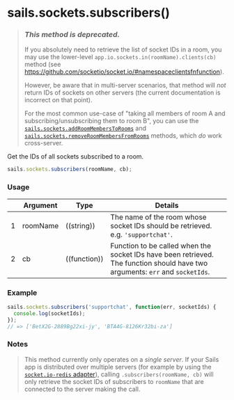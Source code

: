 # sails.sockets.subscribers()

> ### _**This method is deprecated**._
>If you absolutely need to retrieve the list of socket IDs in a room, you may use the lower-level `app.io.sockets.in(roomName).clients(cb)` method (see https://github.com/socketio/socket.io/#namespaceclientsfnfunction).
>
>However, be aware that in multi-server scenarios, that method will _not_ return IDs of sockets on other servers (the current documentation is incorrect on that point).
>
>For the most common use-case of "taking all members of room A and subscribing/unsubscribing them to room B", you can use the [`sails.sockets.addRoomMembersToRooms`](http://sailsjs.org/documentation/reference/web-sockets/sails-sockets/sails-sockets-add-room-members-to-rooms) and [`sails.sockets.removeRoomMembersFromRooms`](http://sailsjs.org/documentation/reference/web-sockets/sails-sockets/sails-sockets-remove-room-members-from-rooms) methods, which _do_ work cross-server.

Get the IDs of all sockets subscribed to a room.


```javascript
sails.sockets.subscribers(roomName, cb);
```

### Usage

|   |          Argument           | Type                | Details
|---| --------------------------- | ------------------- | -----------
| 1 |        roomName             | ((string))          | The name of the room whose socket IDs should be retrieved. <br/> e.g. `'supportchat'`.
| 2 |        cb             | ((function))          | Function to be called when the socket IDs have been retrieved.  The function should have two arguments: `err` and `socketIds`.


### Example

```javascript
sails.sockets.subscribers('supportchat', function(err, socketIds) {
  console.log(socketIds);
});
// => ['BetX2G-2889Bg22xi-jy', 'BTA4G-8126Kr32bi-za']
```

### Notes
> This method currently only operates on a _single server_.  If your Sails app is distributed over multiple servers (for example
  by using the [`socket.io-redis` adapter](https://github.com/socketio/socket.io-redis)), calling `.subscribers(roomName, cb)` will only
  retrieve the socket IDs of subscribers to `roomName` that are connected to the server making the call.

<!--

  Wrote this, then took this out because it's needlessly complex.
  See sails101/low-level-sockets for more like it.
  ~mike

```javascript
// Controller action

getRoomSubscribers: function(req, res) {
  if (!req.isSocket) return res.badRequest();
  if (!req.param('room')) return res.badRequest('No `room` specified- please specify the name of the room whose subscribers you want to look up.');

  var subscribers = sails.sockets.subscribers(room);
  return res.ok(require('util').format(
    'The "%s" room currently has %d subscribers: ',
    req.param('room'),
    subscribers.length,
    subscribers
  ));
}
```
-->




<docmeta name="displayName" value="sails.sockets.subscribers()">


